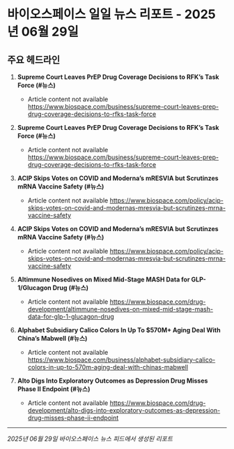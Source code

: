 # 바이오스페이스 일일 뉴스 리포트 - 2025년 06월 29일


## 주요 헤드라인

1. **Supreme Court Leaves PrEP Drug Coverage Decisions to RFK’s Task Force (#뉴스)**
   - Article content not available
   <https://www.biospace.com/business/supreme-court-leaves-prep-drug-coverage-decisions-to-rfks-task-force>

2. **Supreme Court Leaves PrEP Drug Coverage Decisions to RFK’s Task Force (#뉴스)**
   - Article content not available
   <https://www.biospace.com/business/supreme-court-leaves-prep-drug-coverage-decisions-to-rfks-task-force>

3. **ACIP Skips Votes on COVID and Moderna’s mRESVIA but Scrutinzes mRNA Vaccine Safety (#뉴스)**
   - Article content not available
   <https://www.biospace.com/policy/acip-skips-votes-on-covid-and-modernas-mresvia-but-scrutinzes-mrna-vaccine-safety>

4. **ACIP Skips Votes on COVID and Moderna’s mRESVIA but Scrutinzes mRNA Vaccine Safety (#뉴스)**
   - Article content not available
   <https://www.biospace.com/policy/acip-skips-votes-on-covid-and-modernas-mresvia-but-scrutinzes-mrna-vaccine-safety>

5. **Altimmune Nosedives on Mixed Mid-Stage MASH Data for GLP-1/Glucagon Drug (#뉴스)**
   - Article content not available
   <https://www.biospace.com/drug-development/altimmune-nosedives-on-mixed-mid-stage-mash-data-for-glp-1-glucagon-drug>

6. **Alphabet Subsidiary Calico Colors In Up To $570M+ Aging Deal With China’s Mabwell (#뉴스)**
   - Article content not available
   <https://www.biospace.com/business/alphabet-subsidiary-calico-colors-in-up-to-570m-aging-deal-with-chinas-mabwell>

7. **Alto Digs Into Exploratory Outcomes as Depression Drug Misses Phase II Endpoint (#뉴스)**
   - Article content not available
   <https://www.biospace.com/drug-development/alto-digs-into-exploratory-outcomes-as-depression-drug-misses-phase-ii-endpoint>


---
*2025년 06월 29일 바이오스페이스 뉴스 피드에서 생성된 리포트*